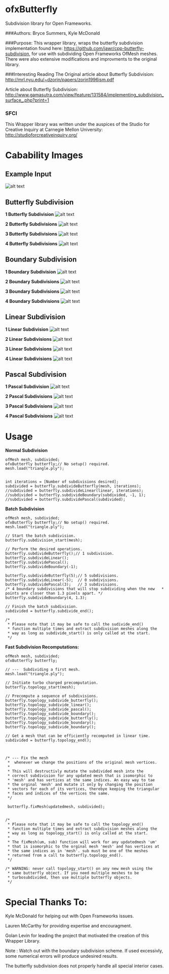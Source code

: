 ofxButterfly
============

Subdivision library for Open Frameworks.

###Authors:
Bryce Summers, Kyle McDonald

###Purpose:
This wrapper library, wraps the butterfly subdivision implementation found here: https://github.com/jawr/cpp-butterfly-subdivision, for use with subdividing Open Frameworks OfMesh meshes.
There were also extensive modifications and improvments to the original library.

###Interesting Reading
The Original article about Butterfly Subdivision:
http://mrl.nyu.edu/~dzorin/papers/zorin1996ism.pdf

Article about Butterfly Subdivision:
http://www.gamasutra.com/view/feature/131584/implementing_subdivision_surface_.php?print=1

### SFCI
This Wrapper library was written under the auspices of the Studio for Creative Inquiry at Carnegie Mellon University:
http://studioforcreativeinquiry.org/



Cabability Images
===

Example Input
---

![alt text](https://github.com/Bryce-Summers/ofxButterfly/blob/master/Images/_Input%20Triangle.png "Input Triangle")

Butterfly Subdivision
---

<B>1 Butterfly Subdivision</B>
![alt text](https://github.com/Bryce-Summers/ofxButterfly/blob/master/Images/1%20butterfly.png "1 Butterfly Subdivision")

<B>2 Butterfly Subdivisions</B>
![alt text](https://github.com/Bryce-Summers/ofxButterfly/blob/master/Images/2%20butterfly.png "2 Butterfly Subdivision")

<B>3 Butterfly Subdivisions</B>
![alt text](https://github.com/Bryce-Summers/ofxButterfly/blob/master/Images/3%20butterfly.png "3 Butterfly Subdivision")

<B>4 Butterfly Subdivisions</B>
![alt text](https://github.com/Bryce-Summers/ofxButterfly/blob/master/Images/4%20butterfly.png "4 Butterfly Subdivision")

Boundary Subdivision
---

<B>1 Boundary Subdivision</B>
![alt text](https://github.com/Bryce-Summers/ofxButterfly/blob/master/Images/1%20boundary.png "1 Boundary Subdivision")

<B>2 Boundary Subdivisions</B>
![alt text](https://github.com/Bryce-Summers/ofxButterfly/blob/master/Images/2%20boundary.png "2 Boundary Subdivision")

<B>3 Boundary Subdivisions</B>
![alt text](https://github.com/Bryce-Summers/ofxButterfly/blob/master/Images/3%20boundary.png "3 Boundary Subdivision")

<B>4 Boundary Subdivisions</B>
![alt text](https://github.com/Bryce-Summers/ofxButterfly/blob/master/Images/4%20boundary.png "4 Boundary Subdivision")

Linear Subdivision
---

<B>1 Linear Subdivision</B>
![alt text](https://github.com/Bryce-Summers/ofxButterfly/blob/master/Images/1%20linear.png "1 Linear Subdivision")

<B>2 Linear Subdivisions</B>
![alt text](https://github.com/Bryce-Summers/ofxButterfly/blob/master/Images/2%20linear.png "2 Linear Subdivision")

<B>3 Linear Subdivisions</B>
![alt text](https://github.com/Bryce-Summers/ofxButterfly/blob/master/Images/3%20linear.png "3 Linear Subdivision")

<B>4 Linear Subdivisions</B>
![alt text](https://github.com/Bryce-Summers/ofxButterfly/blob/master/Images/4%20linear.png "4 Linear Subdivision")

Pascal Subdivision
---

<B>1 Pascal Subdivision</B>
![alt text](https://github.com/Bryce-Summers/ofxButterfly/blob/master/Images/1%20pascal.png "1 Silly Pascal Subdivision")

<B>2 Pascal Subdivisions</B>
![alt text](https://github.com/Bryce-Summers/ofxButterfly/blob/master/Images/2%20pascal.png "2 Silly Pascal Subdivision")

<B>3 Pascal Subdivisions</B>
![alt text](https://github.com/Bryce-Summers/ofxButterfly/blob/master/Images/3%20pascal.png "3 Silly Pascal Subdivision")

<B>4 Pascal Subdivisions</B>
![alt text](https://github.com/Bryce-Summers/ofxButterfly/blob/master/Images/4%20pascal.png "4 Silly Pascal Subdivision")

Usage
=====

<B>Normal Subdivision</B>

    ofMesh mesh, subdivided;
    ofxButterfly butterfly;// No setup() required.
    mesh.load("triangle.ply");
    
    
    int iterations = [Number of subdivisions desired];
    subdivided = butterfly.subdivideButterfly(mesh, iterations);
    //subdivided = butterfly.subdivideLinear(linear, iterations);
    //subdivided = butterfly.subdivideBoundary(subdivided, -1, 1);
    //subdivided = butterfly.subdividePascal(subdivided);
    

<B>Batch Subdivision</B>


    ofMesh mesh, subdivided;
    ofxButterfly butterfly;// No setup() required.
    mesh.load("triangle.ply");

    // Start the batch subdivision.
    butterfly.subdivision_start(mesh);
    
    // Perform the desired operations.
    butterfly.subdivideButterfly();// 1 subdivision.
    butterfly.subdivideLinear();
    butterfly.subdividePascal();
    butterfly.subdivideBoundary(-1);
    
    butterfly.subdivideButterfly(5);// 5 subdivisions.
    butterfly.subdivideLinear(-5);  // 0 subdivisions.
    butterfly.subdividePascal(3);   // 3 subdivisions.
    /* 4 boundary subdivisions that will stop subdividing when the new 	 * points are closer than 1.3 pixels apart. */
    butterfly.subdivideBoundary(4, 1.3);
    
    // Finish the batch subdivision.
    subdivided = butterfly.subdivide_end();
    
    /*
     * Please note that it may be safe to call the sudivide_end()
     * function multiple times and extract subdivision meshes along the
     * way as long as subdivide_start() is only called at the start.
     */

<B>Fast Subdivision Recomputations:</B>


    ofMesh mesh, subdivided;
    ofxButterfly butterfly;

    // ---  Subdividing a first mesh.
    mesh.load("triangle.ply");
    
    // Initiate turbo charged precomputation.
    butterfly.topology_start(mesh);
    
    // Precompute a sequence of subdivisions.
    butterfly.topology_subdivide_butterfly();
    butterfly.topology_subdivide_linear();
    butterfly.topology_subdivide_pascal();
    butterfly.topology_subdivide_boundary();
    butterfly.topology_subdivide_butterfly();
    butterfly.topology_subdivide_boundary();
    butterfly.topology_subdivide_boundary();
    
    // Get a mesh that can be efficiently recomputed in linear time.
    subdivided = butterfly.topology_end();
    
    
    
    /* --- Fix the mesh 
     *	whenever we change the positions of the original mesh vertices.
     *
     * This will destructivly mutate the subdivided mesh into the 
     * correct subdivision for any updated mesh that is isomorphic to 
     * 'mesh' and has vertices at the same indices. An easy way to tae 
     * the orginal 'mesh' and mutate it only by changing the position 
     * vectors for each of its vertices, therebye keeping the triangular 
     * faces and indices of the vertices the same.
     */
     
     butterfly.fixMesh(updatedmesh, subdivided);
     
     
    /*
     * Please note that it may be safe to call the topology_end()
     * function multiple times and extract subdivision meshes along the
     * way as long as topology_start() is only called at the start.
     *
     * The fixMesh(um, sub) function will work for any updatedmesh 'um' 
     * that is isomorphic to the orginal mesh 'mesh' and has vertices at 
     * the same indices as in 'mesh'. sub must be one of the meshes 
     * returned from a call to butterfly.topology_end().
     */

	/* WARNING: never call topology_start() on any new mesh using the 
	 * same butterfly object. If you need multiple meshes to be 
	 * turbosubdivided, then use multiple butterfly objects.
	 */




Special Thanks To:
=================
Kyle McDonald for helping out with Open Frameworks issues.

Lauren McCarthy for providing expertise and encouragment.

Golan Levin for leading the project that motivated the creation of this Wrapper Library.

Note : Watch out with the boundary subdivision scheme. If used excessivly, some numerical errors will produce undesired results.

The butterfly subdivision does not properly handle all special interior cases.